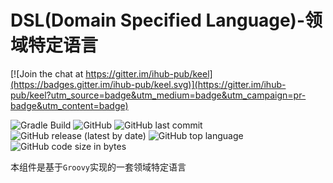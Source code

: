 # DSL(Domain Specified Language)-领域特定语言

[![Join the chat at https://gitter.im/ihub-pub/keel](https://badges.gitter.im/ihub-pub/keel.svg)](https://gitter.im/ihub-pub/keel?utm_source=badge&utm_medium=badge&utm_campaign=pr-badge&utm_content=badge)

![Gradle Build](https://github.com/ihub-pub/keel/workflows/Gradle%20Build/badge.svg)
![GitHub](https://img.shields.io/github/license/ihub-pub/keel)
![GitHub last commit](https://img.shields.io/github/last-commit/ihub-pub/keel) 
![GitHub release (latest by date)](https://img.shields.io/github/v/release/ihub-pub/keel)
![GitHub top language](https://img.shields.io/github/languages/top/ihub-pub/keel)
![GitHub code size in bytes](https://img.shields.io/github/languages/code-size/ihub-pub/keel)

本组件是基于`Groovy`实现的一套领域特定语言

